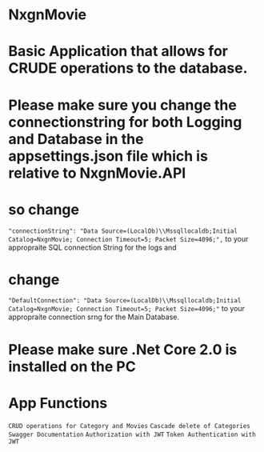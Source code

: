 # NxgnMovie

# Basic Application that allows for CRUDE operations to the database.
# Please make sure you change the connectionstring for both Logging and Database in the appsettings.json file which is relative to NxgnMovie.API


# so change 
`"connectionString": "Data Source=(LocalDb)\\Mssqllocaldb;Initial Catalog=NxgnMovie; Connection Timeout=5; Packet Size=4096;",`
to your appropraite SQL connection String for the logs and 

# change 

`"DefaultConnection": "Data Source=(LocalDb)\\Mssqllocaldb;Initial Catalog=NxgnMovie; Connection Timeout=5; Packet Size=4096;"`
to your appropraite connection srng for the Main Database.


# Please make sure .Net Core 2.0 is installed on the PC 

# App Functions
`CRUD operations for Category and Movies`
`Cascade delete of Categories`
`Swagger Documentation`
`Authorization with JWT`
`Token Authentication with JWT`

